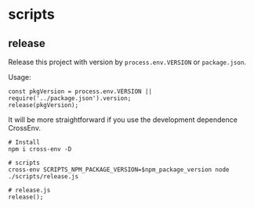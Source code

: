 # scripts

## release

Release this project with version by `process.env.VERSION` or `package.json`.

Usage:

```
const pkgVersion = process.env.VERSION || require('../package.json').version;
release(pkgVersion);
```

It will be more straightforward if you use the development dependence CrossEnv.

```
# Install
npm i cross-env -D

# scripts
cross-env SCRIPTS_NPM_PACKAGE_VERSION=$npm_package_version node ./scripts/release.js

# release.js
release();
```

<!-- @param {string} ver Version
@returns {void} -->
